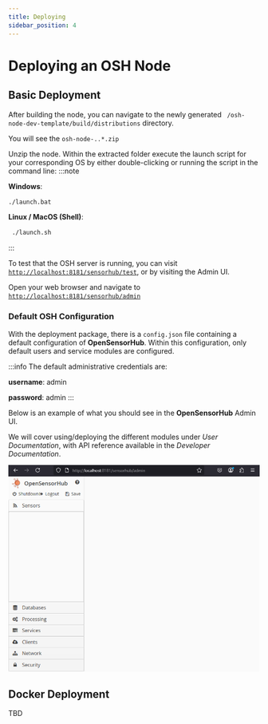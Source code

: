 ```yaml
---
title: Deploying
sidebar_position: 4
---
```


# Deploying an OSH Node

## Basic Deployment

After building the node, you can navigate to the newly generated ``` /osh-node-dev-template/build/distributions``` directory.

You will see the `osh-node-..*.zip`

Unzip the node. Within the extracted folder execute the launch script for your corresponding OS by either double-clicking or running the script in the command line:
:::note

**Windows**: 

``` cmd 
./launch.bat
```
**Linux / MacOS (Shell)**:
``` cmd
 ./launch.sh
```
:::

To test that the OSH server is running, you can visit [`http://localhost:8181/sensorhub/test`](http://localhost:8181/sensorhub/test), or by visiting the Admin UI.

Open your web browser and navigate to [`http://localhost:8181/sensorhub/admin`](http://localhost:8181/sensorhub/admin)


### Default OSH Configuration
With the deployment package, there is a `config.json` file containing a default configuration of **OpenSensorHub**. Within this configuration, only default users and service modules are configured. 

:::info
The default administrative credentials are:

**username**: admin

**password**: admin
:::

Below is an example of what you should see in the **OpenSensorHub** Admin UI. 

We will cover using/deploying the different modules under *User Documentation*, with API reference available in the *Developer Documentation*.

![OSH Admin User Interface](../../assets/osh/adminui/adminui.PNG)

## Docker Deployment

TBD